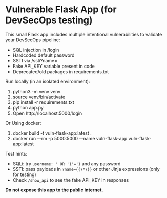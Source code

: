 # Vulnerable Flask App (for DevSecOps testing)

This small Flask app includes multiple intentional vulnerabilities to validate your DevSecOps pipeline:
- SQL injection in /login
- Hardcoded default password
- SSTI via /ssti?name=<payload>
- Fake API_KEY variable present in code
- Deprecated/old packages in requirements.txt


Run locally (in an isolated environment):


1. python3 -m venv venv
2. source venv/bin/activate
3. pip install -r requirements.txt
4. python app.py
5. Open http://localhost:5000/login

Or Using docker:
1. docker build -t vuln-flask-app:latest .
2. docker run --rm -p 5000:5000 --name vuln-flask-app vuln-flask-app:latest





Test hints:
- SQLi: try `username: ' OR '1'='1` and any password
- SSTI: pass payloads in `?name={{7*7}}` or other Jinja expressions (only for testing)
- Check `/show_api` to see the fake API_KEY in responses


**Do not expose this app to the public internet.**
